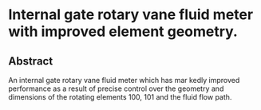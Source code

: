 # Internal gate rotary vane fluid meter with improved element geometry.

## Abstract
An internal gate rotary vane fluid meter which has mar kedly improved performance as a result of precise control over the geometry and dimensions of the rotating elements 100, 101 and the fluid flow path.